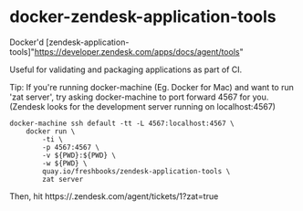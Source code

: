 # docker-zendesk-application-tools
Docker'd [zendesk-application-tools]"https://developer.zendesk.com/apps/docs/agent/tools"

Useful for validating and packaging applications as part of CI.

Tip: If you're running docker-machine (Eg. Docker for Mac) and want to run 'zat
server', try asking docker-machine to port forward 4567 for you.  (Zendesk
looks for the development server running on localhost:4567)

	docker-machine ssh default -tt -L 4567:localhost:4567 \
		docker run \
			-ti \
			-p 4567:4567 \
			-v ${PWD}:${PWD} \
			-w ${PWD} \
			quay.io/freshbooks/zendesk-application-tools \
			zat server

Then, hit https://<your subdomain>.zendesk.com/agent/tickets/1?zat=true

